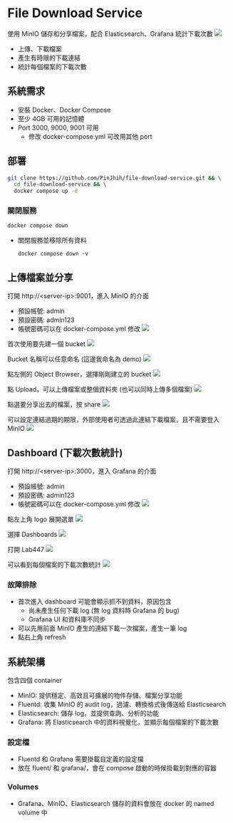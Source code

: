 # File Download Service

使用 MinIO 儲存和分享檔案，配合 Elasticsearch、Grafana 統計下載次數
![](images/containers.png)

- 上傳、下載檔案
- 產生有時限的下載連結
- 統計每個檔案的下載次數

## 系統需求

- 安裝 Docker、Docker Compose
- 至少 4GB 可用的記憶體
- Port 3000, 9000, 9001 可用
  - 修改 docker-compose.yml 可改用其他 port

## 部署

```bash
git clone https://github.com/PinJhih/file-download-service.git && \
  cd file-download-service && \
  docker compose up -d
```

### 關閉服務

```bash
docker compose down
```

- 關閉服務並移除所有資料
  ```
  docker compose down -v
  ```

## 上傳檔案並分享

打開 http://\<server-ip\>:9001，進入 MinIO 的介面

- 預設帳號: admin
- 預設密碼: admin123
- 帳號密碼可以在 docker-compose.yml 修改
  ![](images/minio/login.png)

首次使用要先建一個 bucket
![](images/minio/create-bucket.png)

Bucket 名稱可以任意命名 (這邊我命名為 demo)
![](images/minio/name-bucket.png)

點左側的 Object Browser，選擇剛剛建立的 bucket
![](images/minio/browse-bucket.png)

點 Upload，可以上傳檔案或整個資料夾 (也可以同時上傳多個檔案)
![](images/minio/upload.png)

點選要分享出去的檔案，按 share
![](images/minio/share-file.png)

可以設定連結過期的期限，外部使用者可透過此連結下載檔案，且不需要登入 MinIO
![](images/minio/copy-link.png)

## Dashboard (下載次數統計)

打開 http://\<server-ip\>:3000，進入 Grafana 的介面

- 預設帳號: admin
- 預設密碼: admin123
- 帳號密碼可以在 docker-compose.yml 修改
  ![](images/grafana/login.png)

點左上角 logo 展開選單
![](images/grafana/open-menu.png)

選擇 Dashboards
![](images/grafana/dashboards.png)

打開 Lab447
![](images/grafana/lab-dashboard.png)

可以看到每個檔案的下載次數統計
![](images/grafana/dashboard.png)

### 故障排除

- 首次進入 dashboard 可能會顯示抓不到資料，原因包含
  - 尚未產生任何下載 log (無 log 資料時 Grafana 的 bug)
  - Grafana UI 和資料庫不同步
- 可以先用前面 MinIO 產生的連結下載一次檔案，產生一筆 log
- 點右上角 refresh

## 系統架構

包含四個 container
- MinIO: 提供穩定、高效且可擴展的物件存儲、檔案分享功能
- Fluentd: 收集 MinIO 的 audit log，過濾、轉換格式後傳送給 Elasticsearch
- Elasticsearch: 儲存 log，並提供查詢、分析的功能
- Grafana: 將 Elasticsearch 中的資料視覺化，並顯示每個檔案的下載次數

### 設定檔

- Fluentd 和 Grafana 需要掛載自定義的設定檔
- 放在 fluent/ 和 grafana/，會在 compose 啟動的時候掛載到對應的容器

### Volumes

- Grafana、MinIO、Elasticsearch 儲存的資料會放在 docker 的 named volume 中
